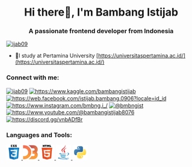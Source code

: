 <h1 align="center">Hi there👋, I'm Bambang Istijab</h1>
<h3 align="center">A passionate frontend developer from Indonesia</h3>

<p align="left"> <a href="https://twitter.com/ijab09" target="blank"><img src="https://img.shields.io/twitter/follow/ijab09?logo=twitter&style=for-the-badge" alt="ijab09" /></a> </p>

- 🏫I study at Pertamina University [https://universitaspertamina.ac.id/](https://universitaspertamina.ac.id/)

<h3 align="left">Connect with me:</h3>
<p align="left">
<a href="https://twitter.com/ijab09" target="blank"><img align="center" src="https://raw.githubusercontent.com/rahuldkjain/github-profile-readme-generator/master/src/images/icons/Social/twitter.svg" alt="ijab09" height="30" width="40" /></a>
<a href="https://kaggle.com/https://www.kaggle.com/bambangistijab" target="blank"><img align="center" src="https://raw.githubusercontent.com/rahuldkjain/github-profile-readme-generator/master/src/images/icons/Social/kaggle.svg" alt="https://www.kaggle.com/bambangistijab" height="30" width="40" /></a>
<a href="https://fb.com/https://web.facebook.com/istijab.bambang.0906?locale=id_id" target="blank"><img align="center" src="https://raw.githubusercontent.com/rahuldkjain/github-profile-readme-generator/master/src/images/icons/Social/facebook.svg" alt="https://web.facebook.com/istijab.bambang.0906?locale=id_id" height="30" width="40" /></a>
<a href="https://instagram.com/https://www.instagram.com/bmbng.i_/" target="blank"><img align="center" src="https://raw.githubusercontent.com/rahuldkjain/github-profile-readme-generator/master/src/images/icons/Social/instagram.svg" alt="https://www.instagram.com/bmbng.i_/" height="30" width="40" /></a>
<a href="https://medium.com/@bmbngist" target="blank"><img align="center" src="https://raw.githubusercontent.com/rahuldkjain/github-profile-readme-generator/master/src/images/icons/Social/medium.svg" alt="@bmbngist" height="30" width="40" /></a>
<a href="https://www.youtube.com/c/https://www.youtube.com/@bambangistijab8076" target="blank"><img align="center" src="https://raw.githubusercontent.com/rahuldkjain/github-profile-readme-generator/master/src/images/icons/Social/youtube.svg" alt="https://www.youtube.com/@bambangistijab8076" height="30" width="40" /></a>
<a href="https://discord.gg/https://discord.gg/vnbADfBr" target="blank"><img align="center" src="https://raw.githubusercontent.com/rahuldkjain/github-profile-readme-generator/master/src/images/icons/Social/discord.svg" alt="https://discord.gg/vnbADfBr" height="30" width="40" /></a>
</p>

<h3 align="left">Languages and Tools:</h3>
<p align="left"> <a href="https://www.w3schools.com/css/" target="_blank" rel="noreferrer"> <img src="https://raw.githubusercontent.com/devicons/devicon/master/icons/css3/css3-original-wordmark.svg" alt="css3" width="40" height="40"/> </a> <a href="https://d3js.org/" target="_blank" rel="noreferrer"> <img src="https://raw.githubusercontent.com/devicons/devicon/master/icons/d3js/d3js-original.svg" alt="d3js" width="40" height="40"/> </a> <a href="https://www.w3.org/html/" target="_blank" rel="noreferrer"> <img src="https://raw.githubusercontent.com/devicons/devicon/master/icons/html5/html5-original-wordmark.svg" alt="html5" width="40" height="40"/> </a> <a href="https://www.java.com" target="_blank" rel="noreferrer"> <img src="https://raw.githubusercontent.com/devicons/devicon/master/icons/java/java-original.svg" alt="java" width="40" height="40"/> </a> <a href="https://www.python.org" target="_blank" rel="noreferrer"> <img src="https://raw.githubusercontent.com/devicons/devicon/master/icons/python/python-original.svg" alt="python" width="40" height="40"/> </a> </p>
